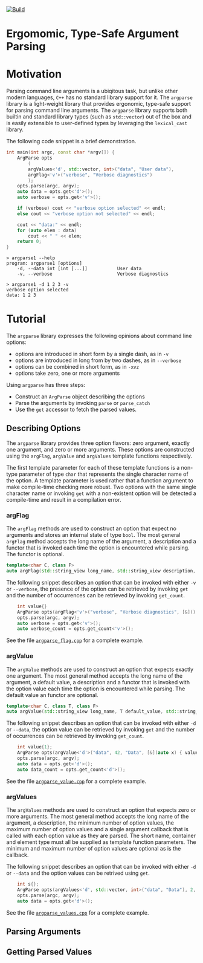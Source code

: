 [![Build](https://github.com/cpp-core/argparse/actions/workflows/build.yaml/badge.svg)](https://github.com/cpp-core/argparse/actions/workflows/build.yaml)

Ergomomic, Type-Safe Argument Parsing
=====================================

# Motivation

Parsing command line arguments is a ubiqitous task, but unlike other
modern languages, `C++` has no standard library support for it. The
`argparse` library is a light-weight library that provides ergonomic,
type-safe support for parsing command line arguments. The `argparse`
library supports both builtin and standard library types (such as
`std::vector`) out of the box and is easily extensible to user-defined
types by leveraging the `lexical_cast` library.

The following code snippet is a brief demonstration.

```c++
int main(int argc, const char *argv[]) {
    ArgParse opts
		(
		argValues<'d', std::vector, int>("data", "User data"),
		argFlag<'v'>("verbose", "Verbose diagnostics")
		);
    opts.parse(argc, argv);
    auto data = opts.get<'d'>();
    auto verbose = opts.get<'v'>();

    if (verbose) cout << "verbose option selected" << endl;
    else cout << "verbose option not selected" << endl;

    cout << "data:" << endl;
	for (auto elem : data)
		cout << " " << elem;
    return 0;
}
```

```
> argparse1 --help
program: argparse1 [options]
    -d, --data int [int [...]]           User data
    -v, --verbose                        Verbose diagnostics
	
> argparse1 -d 1 2 3 -v
verbose option selected
data: 1 2 3

```

# Tutorial

The `argparse` library expresses the following opinions about command
line options:
- options are introduced in short form by a single dash, as in `-v`
- options are introduced in long from by two dashes, as in `--verbose`
- options can be combined in short form, as in `-xvz`
- options take zero, one or more arguments

Using `argparse` has three steps:
- Construct an `ArgParse` object describing the options
- Parse the arguments by invoking `parse` or `parse_catch`
- Use the `get` accessor to fetch the parsed values.

## Describing Options

The `argparse` library provides three option flavors: zero argument,
exactly one argument, and zero or more arguments. These options are
constructed using the `argFlag`, `argValue` and `argValues` template
functions respectively.

The first template parameter for each of these template functions is a
non-type parameter of type `char` that represents the single character
name of the option. A template parameter is used rather that a
function argument to make compile-time checking more robust. Two
options with the same single character name or invoking `get` with a
non-existent option will be detected a compile-time and result in a
compilation error.

### argFlag

The `argFlag` methods are used to construct an option that expect no
arguments and stores an internal state of type `bool`. The most
general `argFlag` method accepts the long name of the argument, a
description and a functor that is invoked each time the option is
encountered while parsing. The functor is optional.

```c++
template<char C, class F>
auto argFlag(std::string_view long_name, std::string_view description, F&& func = noop{});
```

The following snippet describes an option that can be invoked with
either `-v` or `--verbose`, the presence of the option can be
retrieved by invoking `get` and the number of occurrences can be
retrieved by invoking `get_count`.

```c++
    int value{}
    ArgParse opts(argFlag<'v'>("verbose", "Verbose diagnostics", [&]() { value = 42; } ));
    opts.parse(argc, argv);
    auto verbose = opts.get<'v'>();
    auto verbose_count = opts.get_count<'v'>();
```

See the file [`argparse_flag.cpp`](src/tools/argparse_flag.cpp) for a complete example.

### argValue

The `argValue` methods are used to construct an option that expects
exactly one argument. The most general method accepts the long name of
the argument, a default value, a description and a functor that is
invoked with the option value each time the option is encountered
while parsing. The default value an functor are optional.

```c++
template<char C, class T, class F>
auto argValue(std::string_view long_name, T default_value, std::string_view description, F&& func);
```

The following snippet describes an option that can be invoked with
either `-d` or `--data`, the option value can be retrieved by invoking
`get` and the number of occurrences can be retrieved by invoking
`get_count`.

```c++
    int value{1};
    ArgParse opts(argValue<'d'>("data", 42, "Data", [&](auto x) { value = 2 * x; }));
    opts.parse(argc, argv);
    auto data = opts.get<'d'>();
    auto data_count = opts.get_count<'d'>();
```

See the file [`argparse_value.cpp`](src/tools/argparse_value.cpp) for a complete example.

### argValues

The `argValues` methods are used to construct an option that expects
zero or more arguments. The most general method accepts the long name
of the argument, a description, the minimum number of option values,
the maximum number of option values and a single argument callback
that is called with each option value as they are parsed. The short
name, container and element type must all be supplied as template
function parameters. The minimum and maximum number of option values
are optional as is the callback.


The following snippet describes an option that can be invoked with
either `-d` or `--data` and the option values can be retrived using
`get`.

```c++
    int s{};
	ArgParse opts(argValues<'d', std::vector, int>("data", "Data"), 2, 4, [&](auto x) { s += x; });
	opts.parse(argc, argv);
    auto data = opts.get<'d'>();
```

See the file [`argparse_values.cpp`](src/tools/argparse_values.cpp) for a complete example.

## Parsing Arguments

## Getting Parsed Values

